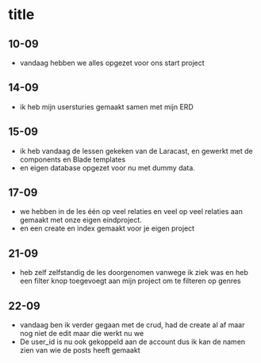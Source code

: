 # title

## 10-09
* vandaag hebben we alles opgezet voor ons start project

##  14-09 
* ik heb mijn usersturies gemaakt samen met mijn ERD

## 15-09
* ik heb vandaag de lessen gekeken van de Laracast, en gewerkt met de components en Blade templates
* en eigen database opgezet voor nu met dummy data.

## 17-09
* we hebben in de les één op veel relaties en veel op veel relaties aan gemaakt met onze eigen eindproject.
* en een create en index gemaakt voor je eigen project

## 21-09
* heb zelf zelfstandig de les doorgenomen vanwege ik ziek was en heb een filter knop toegevoegt aan mijn project om te filteren op genres

## 22-09
* vandaag ben ik verder gegaan met de crud, had de create al af maar nog niet de edit maar die werkt nu we
* De user_id is nu ook gekoppeld aan de account dus ik kan de namen zien van wie de posts heeft gemaakt
